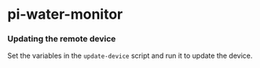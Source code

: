# pi-water-monitor

### Updating the remote device
Set the variables in the `update-device` script and run it to update the device.